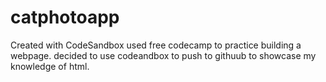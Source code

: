 # catphotoapp
Created with CodeSandbox
used free codecamp to practice building a webpage. decided to use codeandbox to push to githuub to showcase my knowledge of html. 

